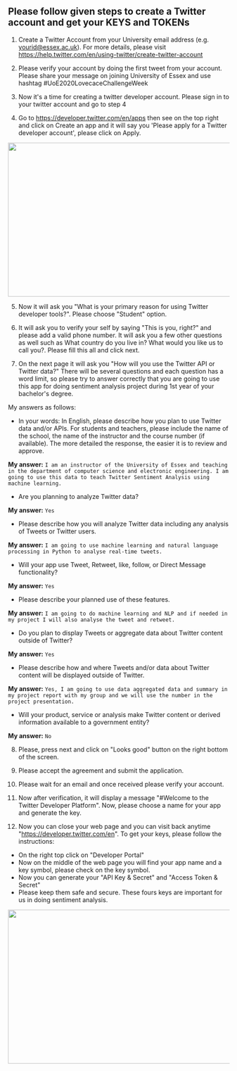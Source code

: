 ## Please follow given steps to create a Twitter account and get your KEYS and TOKENs

1. Create a Twitter Account from your University email address (e.g. yourid@essex.ac.uk). For more details, please visit https://help.twitter.com/en/using-twitter/create-twitter-account

2. Please verify your account by doing the first tweet from your account. Please share your message on joining University of Essex and use hashtag #UoE2020LovecaceChallengeWeek 

3. Now it's a time for creating a twitter developer account. Please sign in to your twitter account and go to step 4

4. Go to https://developer.twitter.com/en/apps then see on the top right and click on Create an app and it will say you 'Please apply for a Twitter developer account', please click on Apply. 

<p>
<img align="center" src="https://github.com/sagihaider/COVID_Sentiment_Twitter/blob/master/Images/Image2.png" width="600" height="350" />
</p>


5. Now it will ask you "What is your primary reason for using Twitter developer tools?". Please choose "Student" option.

6. It will ask you to verify your self by saying "This is you, right?" and please add a valid phone number. It will ask you a few other questions as well such as What country do you live in?
What would you like us to call you?. Please fill this all and click next. 

7. On the next page it will ask you "How will you use the Twitter API or Twitter data?" There will be several questions and each question has a word limit, so please try to answer correctly that you are going to use this app for doing sentiment analysis project during 1st year of your bachelor's degree. 

My answers as follows:

* In your words: In English, please describe how you plan to use Twitter data and/or APIs. For students and teachers, please include the name of the school, the name of the instructor and the course number (if available). The more detailed the response, the easier it is to review and approve.

**My answer:** ```I am an instructor of the University of Essex and teaching in the department of computer science and electronic engineering. I am going to use this data to teach Twitter Sentiment Analysis using machine learning.```

* Are you planning to analyze Twitter data? 

**My answer:**  ```Yes```

* Please describe how you will analyze Twitter data including any analysis of Tweets or Twitter users.

**My answer:** ```I am going to use machine learning and natural language processing in Python to analyse real-time tweets. ```

* Will your app use Tweet, Retweet, like, follow, or Direct Message functionality?

**My answer:** ```Yes```

* Please describe your planned use of these features.

**My answer:** ```I am going to do machine learning and NLP and if needed in my project I will also analyse the tweet and retweet.``` 

* Do you plan to display Tweets or aggregate data about Twitter content outside of Twitter? 

**My answer:** ```Yes```

* Please describe how and where Tweets and/or data about Twitter content will be displayed outside of Twitter.

**My answer:** ```Yes, I am going to use data aggregated data and summary in my project report with my group and we will use the number in the project presentation. ```

* Will your product, service or analysis make Twitter content or derived information available to a government entity? 

**My answer:** ```No```

8. Please, press next and click on "Looks good" button on the right bottom of the screen. 

9. Please accept the agreement and submit the application. 

10. Please wait for an email and once received please verify your account.

11. Now after verification, it will display a message "#Welcome to the Twitter Developer Platform". Now, please choose a name for your app and generate the key. 

12. Now you can close your web page and you can visit back anytime "https://developer.twitter.com/en". To get your keys, please follow the instructions:

* On the right top click on "Developer Portal"
* Now on the middle of the web page you will find your app name and a key symbol, please check on the key symbol. 
* Now you can generate your "API Key & Secret" and "Access Token & Secret"
* Please keep them safe and secure. These fours keys are important for us in doing sentiment analysis. 

<p>
<img align="center" src="https://github.com/sagihaider/COVID_Sentiment_Twitter/blob/master/Images/Image5.png" width="600" height="350" />
</p>

